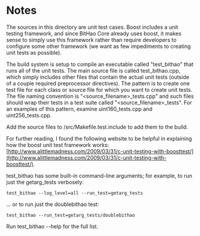 # Notes
The sources in this directory are unit test cases.  Boost includes a
unit testing framework, and since BitHao Core already uses boost, it makes
sense to simply use this framework rather than require developers to
configure some other framework (we want as few impediments to creating
unit tests as possible).

The build system is setup to compile an executable called "test_bithao"
that runs all of the unit tests.  The main source file is called
test_bithao.cpp, which simply includes other files that contain the
actual unit tests (outside of a couple required preprocessor
directives).  The pattern is to create one test file for each class or
source file for which you want to create unit tests.  The file naming
convention is "<source_filename>_tests.cpp" and such files should wrap
their tests in a test suite called "<source_filename>_tests".  For an
examples of this pattern, examine uint160_tests.cpp and
uint256_tests.cpp.

Add the source files to /src/Makefile.test.include to add them to the build.

For further reading, I found the following website to be helpful in
explaining how the boost unit test framework works:
[http://www.alittlemadness.com/2009/03/31/c-unit-testing-with-boosttest/](http://www.alittlemadness.com/2009/03/31/c-unit-testing-with-boosttest/).

test_bithao has some built-in command-line arguments; for
example, to run just the getarg_tests verbosely:

    test_bithao --log_level=all --run_test=getarg_tests

... or to run just the doublebithao test:

    test_bithao --run_test=getarg_tests/doublebithao

Run  test_bithao --help   for the full list.

